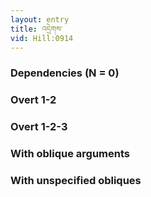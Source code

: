 ```yaml
---
layout: entry
title: འདྲེགས་
vid: Hill:0914
---
```

### Dependencies (N = 0)


### Overt 1-2


### Overt 1-2-3


### With oblique arguments


### With unspecified obliques
